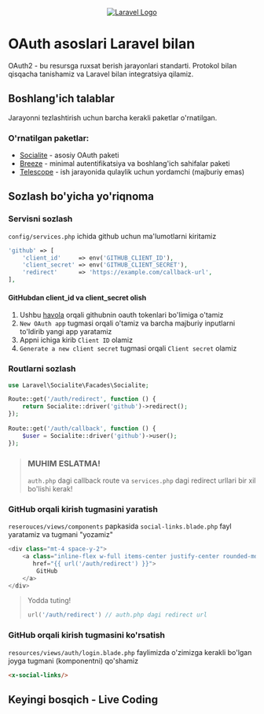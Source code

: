 <p align="center">
    <a href="https://laravel.com" target="_blank">
        <img src="https://oauth.net/images/oauth-2-sm.png"  alt="Laravel Logo">
    </a>
</p>

# OAuth asoslari Laravel bilan

OAuth2 - bu resursga ruxsat berish jarayonlari standarti. Protokol bilan qisqacha tanishamiz va Laravel bilan integratsiya qilamiz. 

## Boshlang'ich talablar
Jarayonni tezlashtirish uchun barcha kerakli paketlar o'rnatilgan.

### O'rnatilgan paketlar:
- [Socialite](https://laravel.com/docs/11.x/socialite) - asosiy OAuth paketi
- [Breeze](https://laravel.com/docs/11.x/starter-kits#laravel-breeze) - minimal autentifikatsiya va boshlang'ich sahifalar paketi
- [Telescope](https://laravel.com/docs/11.x/telescope) - ish jarayonida qulaylik uchun yordamchi (majburiy emas)

## Sozlash bo'yicha yo'riqnoma
### Servisni sozlash
<code>config/services.php</code> ichida github uchun ma'lumotlarni kiritamiz

```php
'github' => [
    'client_id'     => env('GITHUB_CLIENT_ID'),
    'client_secret' => env('GITHUB_CLIENT_SECRET'),
    'redirect'      => 'https://example.com/callback-url',
],
```
#### GitHubdan client_id va client_secret olish

1. Ushbu [havola](https://github.com/settings/developers) orqali githubnin oauth tokenlari bo'limiga o'tamiz
2. <code>New OAuth app</code> tugmasi orqali o'tamiz va barcha majburiy inputlarni to'ldirib yangi app yaratamiz
3. Appni ichiga kirib <code>Client ID</code> olamiz
4. <code>Generate a new client secret</code> tugmasi orqali <code>Client secret</code> olamiz

### Routlarni sozlash

```php
use Laravel\Socialite\Facades\Socialite;

Route::get('/auth/redirect', function () {
    return Socialite::driver('github')->redirect();
});
 
Route::get('/auth/callback', function () {
    $user = Socialite::driver('github')->user();
});
```

> ### MUHIM ESLATMA!
> 
> <code>auth.php</code> dagi callback route va <code>services.php</code> dagi redirect urllari bir xil bo'lishi kerak!

### GitHub orqali kirish tugmasini yaratish

<code>reserouces/views/components</code> papkasida <code>social-links.blade.php</code> fayl yaratamiz va tugmani "yozamiz"

```php
<div class="mt-4 space-y-2">
    <a class="inline-flex w-full items-center justify-center rounded-md border border-gray-300 bg-white px-4 py-2 text-xs font-semibold uppercase tracking-widest text-gray-700 shadow-sm transition duration-150 ease-in-out hover:bg-gray-50 focus:outline-none focus:ring-2 focus:ring-indigo-500 focus:ring-offset-2 disabled:opacity-25"
       href="{{ url('/auth/redirect') }}">
        GitHub
    </a>
</div>
```

> Yodda tuting!
> 
> ```php 
> url('/auth/redirect') // auth.php dagi redirect url
> ```

### GitHub orqali kirish tugmasini ko'rsatish
<code>resources/views/auth/login.blade.php</code> faylimizda o'zimizga kerakli bo'lgan joyga tugmani (komponentni) qo'shamiz
```html
<x-social-links/>
```

## Keyingi bosqich - Live Coding
